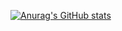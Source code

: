 [![Anurag's GitHub stats](https://github-readme-stats.vercel.app/api?username=alexbueno7)](https://github.com/anuraghazra/github-readme-stats)
